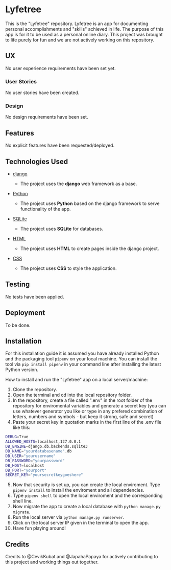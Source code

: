 # Lyfetree
This is the "Lyfetree" repository. Lyfetree is an app for documenting personal accomplishments and "skills" achieved in life. The purpose of this app is for it to be used as a personal online diary.
This project was brought to life purely for fun and we are not actively working on this repository.
## UX
No user experience requirements have been set yet.
### User Stories
No user stories have been created.
### Design
No design requirements have been set.
## Features
No explicit features have been requested/deployed.
## Technologies Used
- [django](https://www.djangoproject.com)
    - The project uses the **django** web framework as a base.

- [Python](https://www.python.org)
    - The project uses **Python** based on the django framework to serve functionality of the app.

- [SQLite](https://www.sqlite.org/index.html)
    - The project uses **SQLite** for databases.

- [HTML](https://www.w3.org/)
    - The project uses **HTML** to create pages inside the django project.

- [CSS](https://www.w3.org/)
    - The project uses **CSS** to style the application.
## Testing
No tests have been applied.
## Deployment
To be done.
## Installation
For this installation guide it is assumed you have already installed Python and the packaging tool ```pipenv``` on your local machine.
You can install the tool via ```pip install pipenv``` in your command line after installing the latest Python version.

How to install and run the "Lyfetree" app on a local server/machine:
1. Clone the repository.
2. Open the terminal and cd into the local repository folder.
3. In the repository, create a file called ".env" in the root folder of the repository for enviromental variables and generate a secret key (you can use whatever generator you like or type in any prefered combination of letters, numbers and symbols - but keep it strong, safe and secret)
4. Paste your secret key in quotation marks in the first line of the .env file like this:
```bash
DEBUG=True
ALLOWED_HOSTS=localhost,127.0.0.1
DB_ENGINE=django.db.backends.sqlite3
DB_NAME="yourdatabasename".db
DB_USER="yourusername"
DB_PASSWORD="yourpassword"
DB_HOST=localhost
DB_PORT="yourport"
SECRET_KEY="yoursecretkeygoeshere"
```
5. Now that security is set up, you can create the local enviroment. Type ```pipenv install``` 
to install the enviroment and all dependencies.
6. Type ```pipenv shell``` to open the local enviroment and the corresponding shell line.
7. Now migrate the app to create a local database with ```python manage.py migrate```.
8. Run the local server via ```python manage.py runserver```.
9. Click on the local server IP given in the terminal to open the app.
8. Have fun playing around!
## Credits
Credits to @CevikKubat and @JapahaPapaya for actively contributing to this project and working things out together.